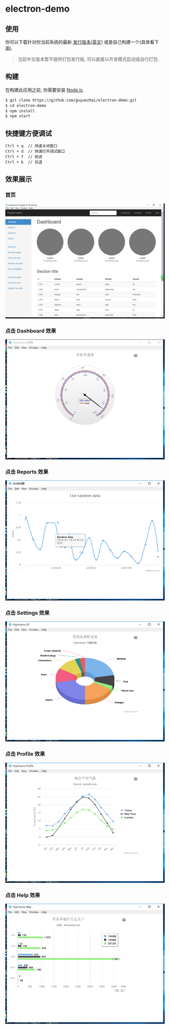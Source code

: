 # electron-demo

## 使用

你可以下载针对你当前系统的最新 [发行版本(英文)](https://github.com/guyuezhai/electron-demo.git) 或是自己构建一个(具体看下面).

> 当前中文版本暂不提供打包发行版, 可以直接以开发模式启动或自行打包.

## 构建

在构建此应用之前, 你需要安装 [Node.js](https://nodejs.org).

```bash
$ git clone https://github.com/guyuezhai/electron-demo.git
$ cd electron-demo
$ npm install
$ npm start
```

## 快捷键方便调试

```bash
Ctrl + q  // 快速关闭窗口
Ctrl + d  // 快速打开调试窗口
Ctrl + f  // 前进
Ctrl + b  // 后退
```
## 效果展示
###  首页
![](https://github.com/guyuezhai/electron-demo/raw/master/app/image/head.jpg)  
###  点击 Dashboard 效果
![](https://github.com/guyuezhai/electron-demo/raw/master/app/image/dashboard.jpg) 
###  点击 Reports 效果
![](https://github.com/guyuezhai/electron-demo/raw/master/app/image/report.jpg) 
###  点击 Settings 效果
![](https://github.com/guyuezhai/electron-demo/raw/master/app/image/setting.jpg) 
###  点击 Profile 效果
![](https://github.com/guyuezhai/electron-demo/raw/master/app/image/profile.jpg) 
###  点击 Help 效果
![](https://github.com/guyuezhai/electron-demo/raw/master/app/image/help.jpg) 